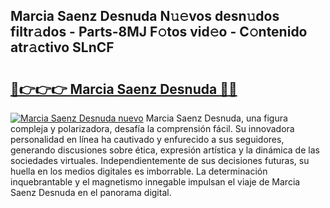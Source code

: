 ## Marcia Saenz Desnuda N𝚞𝚎vos desn𝚞dos filtr𝚊dos - Parts-8MJ F𝚘tos vid𝚎o - C𝚘ntenido atr𝚊ctivo SLnCF

# <h2><a href="http://mbatgbj.tromn.icu/?c=Marcia+Saenz+Desnuda">🔗👉👉👉 Marcia Saenz Desnuda 🔗🔗</a></h2>

[![Marcia Saenz Desnuda nuevo](https://i.imgur.com/pEAQMta.gif)](http://mbatgbj.tromn.icu/?c=Marcia+Saenz+Desnuda)
Marcia Saenz Desnuda, una figura compleja y polarizadora, desafía la comprensión fácil. Su innovadora personalidad en línea ha cautivado y enfurecido a sus seguidores, generando discusiones sobre ética, expresión artística y la dinámica de las sociedades virtuales. Independientemente de sus decisiones futuras, su huella en los medios digitales es imborrable. La determinación inquebrantable y el magnetismo innegable impulsan el viaje de Marcia Saenz Desnuda en el panorama digital.
